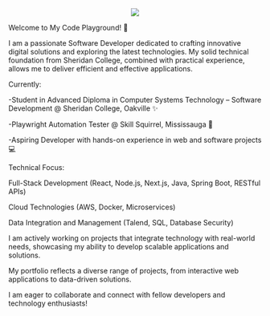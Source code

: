 <div align="center">
    <img src="https://readme-typing-svg.herokuapp.com?font=Pacifico&size=40&color=FFFFFF&center=true&lines=Hey+👋%2C+I'm+Sachin;Full+stack+and+Web+Developer"/>
    <br/>
</div>



Welcome to My Code Playground! 🌟

I am a passionate Software Developer dedicated to crafting innovative digital solutions and exploring the latest technologies. My solid technical foundation from Sheridan College, combined with practical experience, allows me to deliver efficient and effective applications.

Currently:

-Student in Advanced Diploma in Computer Systems Technology – Software Development @ Sheridan College, Oakville ✨

-Playwright Automation Tester @ Skill Squirrel, Mississauga 🧪

-Aspiring Developer with hands-on experience in web and software projects 💻

Technical Focus:

Full-Stack Development (React, Node.js, Next.js, Java, Spring Boot, RESTful APIs)

Cloud Technologies (AWS, Docker, Microservices)

Data Integration and Management (Talend, SQL, Database Security)

I am actively working on projects that integrate technology with real-world needs, showcasing my ability to develop scalable applications and solutions.

My portfolio reflects a diverse range of projects, from interactive web applications to data-driven solutions.

I am eager to collaborate and connect with fellow developers and technology enthusiasts!


